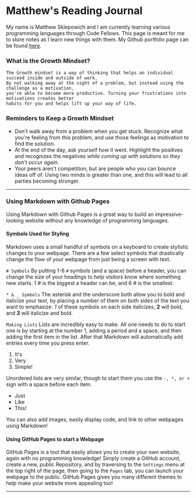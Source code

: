 # Matthew's Reading Journal

My name is Matthew Sklepowich and I am currently learning various programming languages through Code Fellows. This page is meant for me to store notes as I learn new things with them. My Github portfolio page can be found [here](https://github.com/Matt-Sklep).

### What is the Growth Mindset?

```
The Growth mindset is a way of thinking that helps an individual succeed inside and outside of work. 
By not walking away at the sight of a problem, but instead using the challenge as a motivation, 
you're able to become more productive. Turning your frustrations into motivations creates better
habits for you and helps lift up your way of life.
```

### Reminders to Keep a Growth Mindset

- Don't walk away from a problem when you get stuck. Recognize what you're feeling from this problem, and use those feelings as motivation to find the solution.
- At the end of the day, ask yourself how it went. Highlight the positives and recognizes the negatives *while coming up with solutions so they don't occur again.*
- Your peers aren't competition, but are people who you can bounce ideas off of. Using two minds is greater than one, and this will lead to all parties becoming stronger.

--------------------------------------------

### Using Markdown with Github Pages

Using Markdown with Github Pages is a great way to build an impressive-looking website without any knowledge of programming languages.

#### Symbols Used for Styling
Markdown uses a small handful of symbols on a keyboard to create stylistic changes to your webpage. There are a few select symbols that drastically change the flow of your webpage from just being a screen with text.

```# Symbols```
By putting 1-6 `#` symbols (and a space) before a header, you can change the size of your headings to help visitors know where something new starts. 1 # is the biggest a header can be, and 6 # is the smallest.

```* & _ Symbols```
The asterisk and the underscore both allow you to bold and italicize your text, by placing a number of them on both sides of the text you want to emphasize. *1* of these symbols on each side italicizes, **2** will bold, and ***3*** will italicize and bold.

```Making Lists```
Lists are incredibly easy to make. All one needs to do to start one is by starting at the number 1, adding a period and a space, and then adding the first item in the list. After that Markdown will automatically add entries every time you press enter. 
1. It's
2. Very
3. Simple!

Unordered lists are very similar, though to start them you use the `-, *, or +` sign with a space before each item.
- Just
- Like
- This!

You can also add images, easily display code, and link to other webpages using Markdown!

#### Using GitHub Pages to start a Webpage
GitHub Pages is a tool that easily allows you to create your own website, again with no programming knowledge! Simply create a GitHub account, create a new, public Repository, and by traversing to the `Settings` menu at the top right of the page, then going to the `Pages` tab, you can launch your webpage to the public. GitHub Pages gives you many different themes to help make your website more appealing too!

--------------------------





